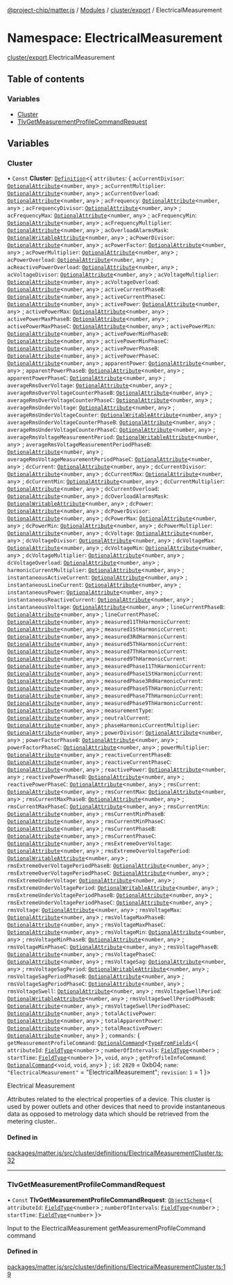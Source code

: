 [@project-chip/matter.js](../README.md) / [Modules](../modules.md) / [cluster/export](cluster_export.md) / ElectricalMeasurement

# Namespace: ElectricalMeasurement

[cluster/export](cluster_export.md).ElectricalMeasurement

## Table of contents

### Variables

- [Cluster](cluster_export.ElectricalMeasurement.md#cluster)
- [TlvGetMeasurementProfileCommandRequest](cluster_export.ElectricalMeasurement.md#tlvgetmeasurementprofilecommandrequest)

## Variables

### Cluster

• `Const` **Cluster**: [`Definition`](cluster_export.ClusterFactory.md#definition)\<\{ `attributes`: \{ `acCurrentDivisor`: [`OptionalAttribute`](cluster_export.md#optionalattribute)\<`number`, `any`\> ; `acCurrentMultiplier`: [`OptionalAttribute`](cluster_export.md#optionalattribute)\<`number`, `any`\> ; `acCurrentOverload`: [`OptionalAttribute`](cluster_export.md#optionalattribute)\<`number`, `any`\> ; `acFrequency`: [`OptionalAttribute`](cluster_export.md#optionalattribute)\<`number`, `any`\> ; `acFrequencyDivisor`: [`OptionalAttribute`](cluster_export.md#optionalattribute)\<`number`, `any`\> ; `acFrequencyMax`: [`OptionalAttribute`](cluster_export.md#optionalattribute)\<`number`, `any`\> ; `acFrequencyMin`: [`OptionalAttribute`](cluster_export.md#optionalattribute)\<`number`, `any`\> ; `acFrequencyMultiplier`: [`OptionalAttribute`](cluster_export.md#optionalattribute)\<`number`, `any`\> ; `acOverloadAlarmsMask`: [`OptionalWritableAttribute`](cluster_export.md#optionalwritableattribute)\<`number`, `any`\> ; `acPowerDivisor`: [`OptionalAttribute`](cluster_export.md#optionalattribute)\<`number`, `any`\> ; `acPowerFactor`: [`OptionalAttribute`](cluster_export.md#optionalattribute)\<`number`, `any`\> ; `acPowerMultiplier`: [`OptionalAttribute`](cluster_export.md#optionalattribute)\<`number`, `any`\> ; `acPowerOverload`: [`OptionalAttribute`](cluster_export.md#optionalattribute)\<`number`, `any`\> ; `acReactivePowerOverload`: [`OptionalAttribute`](cluster_export.md#optionalattribute)\<`number`, `any`\> ; `acVoltageDivisor`: [`OptionalAttribute`](cluster_export.md#optionalattribute)\<`number`, `any`\> ; `acVoltageMultiplier`: [`OptionalAttribute`](cluster_export.md#optionalattribute)\<`number`, `any`\> ; `acVoltageOverload`: [`OptionalAttribute`](cluster_export.md#optionalattribute)\<`number`, `any`\> ; `activeCurrentPhaseB`: [`OptionalAttribute`](cluster_export.md#optionalattribute)\<`number`, `any`\> ; `activeCurrentPhaseC`: [`OptionalAttribute`](cluster_export.md#optionalattribute)\<`number`, `any`\> ; `activePower`: [`OptionalAttribute`](cluster_export.md#optionalattribute)\<`number`, `any`\> ; `activePowerMax`: [`OptionalAttribute`](cluster_export.md#optionalattribute)\<`number`, `any`\> ; `activePowerMaxPhaseB`: [`OptionalAttribute`](cluster_export.md#optionalattribute)\<`number`, `any`\> ; `activePowerMaxPhaseC`: [`OptionalAttribute`](cluster_export.md#optionalattribute)\<`number`, `any`\> ; `activePowerMin`: [`OptionalAttribute`](cluster_export.md#optionalattribute)\<`number`, `any`\> ; `activePowerMinPhaseB`: [`OptionalAttribute`](cluster_export.md#optionalattribute)\<`number`, `any`\> ; `activePowerMinPhaseC`: [`OptionalAttribute`](cluster_export.md#optionalattribute)\<`number`, `any`\> ; `activePowerPhaseB`: [`OptionalAttribute`](cluster_export.md#optionalattribute)\<`number`, `any`\> ; `activePowerPhaseC`: [`OptionalAttribute`](cluster_export.md#optionalattribute)\<`number`, `any`\> ; `apparentPower`: [`OptionalAttribute`](cluster_export.md#optionalattribute)\<`number`, `any`\> ; `apparentPowerPhaseB`: [`OptionalAttribute`](cluster_export.md#optionalattribute)\<`number`, `any`\> ; `apparentPowerPhaseC`: [`OptionalAttribute`](cluster_export.md#optionalattribute)\<`number`, `any`\> ; `averageRmsOverVoltage`: [`OptionalAttribute`](cluster_export.md#optionalattribute)\<`number`, `any`\> ; `averageRmsOverVoltageCounterPhaseB`: [`OptionalAttribute`](cluster_export.md#optionalattribute)\<`number`, `any`\> ; `averageRmsOverVoltageCounterPhaseC`: [`OptionalAttribute`](cluster_export.md#optionalattribute)\<`number`, `any`\> ; `averageRmsUnderVoltage`: [`OptionalAttribute`](cluster_export.md#optionalattribute)\<`number`, `any`\> ; `averageRmsUnderVoltageCounter`: [`OptionalWritableAttribute`](cluster_export.md#optionalwritableattribute)\<`number`, `any`\> ; `averageRmsUnderVoltageCounterPhaseB`: [`OptionalAttribute`](cluster_export.md#optionalattribute)\<`number`, `any`\> ; `averageRmsUnderVoltageCounterPhaseC`: [`OptionalAttribute`](cluster_export.md#optionalattribute)\<`number`, `any`\> ; `averageRmsVoltageMeasurementPeriod`: [`OptionalWritableAttribute`](cluster_export.md#optionalwritableattribute)\<`number`, `any`\> ; `averageRmsVoltageMeasurementPeriodPhaseB`: [`OptionalAttribute`](cluster_export.md#optionalattribute)\<`number`, `any`\> ; `averageRmsVoltageMeasurementPeriodPhaseC`: [`OptionalAttribute`](cluster_export.md#optionalattribute)\<`number`, `any`\> ; `dcCurrent`: [`OptionalAttribute`](cluster_export.md#optionalattribute)\<`number`, `any`\> ; `dcCurrentDivisor`: [`OptionalAttribute`](cluster_export.md#optionalattribute)\<`number`, `any`\> ; `dcCurrentMax`: [`OptionalAttribute`](cluster_export.md#optionalattribute)\<`number`, `any`\> ; `dcCurrentMin`: [`OptionalAttribute`](cluster_export.md#optionalattribute)\<`number`, `any`\> ; `dcCurrentMultiplier`: [`OptionalAttribute`](cluster_export.md#optionalattribute)\<`number`, `any`\> ; `dcCurrentOverload`: [`OptionalAttribute`](cluster_export.md#optionalattribute)\<`number`, `any`\> ; `dcOverloadAlarmsMask`: [`OptionalWritableAttribute`](cluster_export.md#optionalwritableattribute)\<`number`, `any`\> ; `dcPower`: [`OptionalAttribute`](cluster_export.md#optionalattribute)\<`number`, `any`\> ; `dcPowerDivisor`: [`OptionalAttribute`](cluster_export.md#optionalattribute)\<`number`, `any`\> ; `dcPowerMax`: [`OptionalAttribute`](cluster_export.md#optionalattribute)\<`number`, `any`\> ; `dcPowerMin`: [`OptionalAttribute`](cluster_export.md#optionalattribute)\<`number`, `any`\> ; `dcPowerMultiplier`: [`OptionalAttribute`](cluster_export.md#optionalattribute)\<`number`, `any`\> ; `dcVoltage`: [`OptionalAttribute`](cluster_export.md#optionalattribute)\<`number`, `any`\> ; `dcVoltageDivisor`: [`OptionalAttribute`](cluster_export.md#optionalattribute)\<`number`, `any`\> ; `dcVoltageMax`: [`OptionalAttribute`](cluster_export.md#optionalattribute)\<`number`, `any`\> ; `dcVoltageMin`: [`OptionalAttribute`](cluster_export.md#optionalattribute)\<`number`, `any`\> ; `dcVoltageMultiplier`: [`OptionalAttribute`](cluster_export.md#optionalattribute)\<`number`, `any`\> ; `dcVoltageOverload`: [`OptionalAttribute`](cluster_export.md#optionalattribute)\<`number`, `any`\> ; `harmonicCurrentMultiplier`: [`OptionalAttribute`](cluster_export.md#optionalattribute)\<`number`, `any`\> ; `instantaneousActiveCurrent`: [`OptionalAttribute`](cluster_export.md#optionalattribute)\<`number`, `any`\> ; `instantaneousLineCurrent`: [`OptionalAttribute`](cluster_export.md#optionalattribute)\<`number`, `any`\> ; `instantaneousPower`: [`OptionalAttribute`](cluster_export.md#optionalattribute)\<`number`, `any`\> ; `instantaneousReactiveCurrent`: [`OptionalAttribute`](cluster_export.md#optionalattribute)\<`number`, `any`\> ; `instantaneousVoltage`: [`OptionalAttribute`](cluster_export.md#optionalattribute)\<`number`, `any`\> ; `lineCurrentPhaseB`: [`OptionalAttribute`](cluster_export.md#optionalattribute)\<`number`, `any`\> ; `lineCurrentPhaseC`: [`OptionalAttribute`](cluster_export.md#optionalattribute)\<`number`, `any`\> ; `measured11ThHarmonicCurrent`: [`OptionalAttribute`](cluster_export.md#optionalattribute)\<`number`, `any`\> ; `measured1StHarmonicCurrent`: [`OptionalAttribute`](cluster_export.md#optionalattribute)\<`number`, `any`\> ; `measured3RdHarmonicCurrent`: [`OptionalAttribute`](cluster_export.md#optionalattribute)\<`number`, `any`\> ; `measured5ThHarmonicCurrent`: [`OptionalAttribute`](cluster_export.md#optionalattribute)\<`number`, `any`\> ; `measured7ThHarmonicCurrent`: [`OptionalAttribute`](cluster_export.md#optionalattribute)\<`number`, `any`\> ; `measured9ThHarmonicCurrent`: [`OptionalAttribute`](cluster_export.md#optionalattribute)\<`number`, `any`\> ; `measuredPhase11ThHarmonicCurrent`: [`OptionalAttribute`](cluster_export.md#optionalattribute)\<`number`, `any`\> ; `measuredPhase1StHarmonicCurrent`: [`OptionalAttribute`](cluster_export.md#optionalattribute)\<`number`, `any`\> ; `measuredPhase3RdHarmonicCurrent`: [`OptionalAttribute`](cluster_export.md#optionalattribute)\<`number`, `any`\> ; `measuredPhase5ThHarmonicCurrent`: [`OptionalAttribute`](cluster_export.md#optionalattribute)\<`number`, `any`\> ; `measuredPhase7ThHarmonicCurrent`: [`OptionalAttribute`](cluster_export.md#optionalattribute)\<`number`, `any`\> ; `measuredPhase9ThHarmonicCurrent`: [`OptionalAttribute`](cluster_export.md#optionalattribute)\<`number`, `any`\> ; `measurementType`: [`OptionalAttribute`](cluster_export.md#optionalattribute)\<`number`, `any`\> ; `neutralCurrent`: [`OptionalAttribute`](cluster_export.md#optionalattribute)\<`number`, `any`\> ; `phaseHarmonicCurrentMultiplier`: [`OptionalAttribute`](cluster_export.md#optionalattribute)\<`number`, `any`\> ; `powerDivisor`: [`OptionalAttribute`](cluster_export.md#optionalattribute)\<`number`, `any`\> ; `powerFactorPhaseB`: [`OptionalAttribute`](cluster_export.md#optionalattribute)\<`number`, `any`\> ; `powerFactorPhaseC`: [`OptionalAttribute`](cluster_export.md#optionalattribute)\<`number`, `any`\> ; `powerMultiplier`: [`OptionalAttribute`](cluster_export.md#optionalattribute)\<`number`, `any`\> ; `reactiveCurrentPhaseB`: [`OptionalAttribute`](cluster_export.md#optionalattribute)\<`number`, `any`\> ; `reactiveCurrentPhaseC`: [`OptionalAttribute`](cluster_export.md#optionalattribute)\<`number`, `any`\> ; `reactivePower`: [`OptionalAttribute`](cluster_export.md#optionalattribute)\<`number`, `any`\> ; `reactivePowerPhaseB`: [`OptionalAttribute`](cluster_export.md#optionalattribute)\<`number`, `any`\> ; `reactivePowerPhaseC`: [`OptionalAttribute`](cluster_export.md#optionalattribute)\<`number`, `any`\> ; `rmsCurrent`: [`OptionalAttribute`](cluster_export.md#optionalattribute)\<`number`, `any`\> ; `rmsCurrentMax`: [`OptionalAttribute`](cluster_export.md#optionalattribute)\<`number`, `any`\> ; `rmsCurrentMaxPhaseB`: [`OptionalAttribute`](cluster_export.md#optionalattribute)\<`number`, `any`\> ; `rmsCurrentMaxPhaseC`: [`OptionalAttribute`](cluster_export.md#optionalattribute)\<`number`, `any`\> ; `rmsCurrentMin`: [`OptionalAttribute`](cluster_export.md#optionalattribute)\<`number`, `any`\> ; `rmsCurrentMinPhaseB`: [`OptionalAttribute`](cluster_export.md#optionalattribute)\<`number`, `any`\> ; `rmsCurrentMinPhaseC`: [`OptionalAttribute`](cluster_export.md#optionalattribute)\<`number`, `any`\> ; `rmsCurrentPhaseB`: [`OptionalAttribute`](cluster_export.md#optionalattribute)\<`number`, `any`\> ; `rmsCurrentPhaseC`: [`OptionalAttribute`](cluster_export.md#optionalattribute)\<`number`, `any`\> ; `rmsExtremeOverVoltage`: [`OptionalAttribute`](cluster_export.md#optionalattribute)\<`number`, `any`\> ; `rmsExtremeOverVoltagePeriod`: [`OptionalWritableAttribute`](cluster_export.md#optionalwritableattribute)\<`number`, `any`\> ; `rmsExtremeOverVoltagePeriodPhaseB`: [`OptionalAttribute`](cluster_export.md#optionalattribute)\<`number`, `any`\> ; `rmsExtremeOverVoltagePeriodPhaseC`: [`OptionalAttribute`](cluster_export.md#optionalattribute)\<`number`, `any`\> ; `rmsExtremeUnderVoltage`: [`OptionalAttribute`](cluster_export.md#optionalattribute)\<`number`, `any`\> ; `rmsExtremeUnderVoltagePeriod`: [`OptionalWritableAttribute`](cluster_export.md#optionalwritableattribute)\<`number`, `any`\> ; `rmsExtremeUnderVoltagePeriodPhaseB`: [`OptionalAttribute`](cluster_export.md#optionalattribute)\<`number`, `any`\> ; `rmsExtremeUnderVoltagePeriodPhaseC`: [`OptionalAttribute`](cluster_export.md#optionalattribute)\<`number`, `any`\> ; `rmsVoltage`: [`OptionalAttribute`](cluster_export.md#optionalattribute)\<`number`, `any`\> ; `rmsVoltageMax`: [`OptionalAttribute`](cluster_export.md#optionalattribute)\<`number`, `any`\> ; `rmsVoltageMaxPhaseB`: [`OptionalAttribute`](cluster_export.md#optionalattribute)\<`number`, `any`\> ; `rmsVoltageMaxPhaseC`: [`OptionalAttribute`](cluster_export.md#optionalattribute)\<`number`, `any`\> ; `rmsVoltageMin`: [`OptionalAttribute`](cluster_export.md#optionalattribute)\<`number`, `any`\> ; `rmsVoltageMinPhaseB`: [`OptionalAttribute`](cluster_export.md#optionalattribute)\<`number`, `any`\> ; `rmsVoltageMinPhaseC`: [`OptionalAttribute`](cluster_export.md#optionalattribute)\<`number`, `any`\> ; `rmsVoltagePhaseB`: [`OptionalAttribute`](cluster_export.md#optionalattribute)\<`number`, `any`\> ; `rmsVoltagePhaseC`: [`OptionalAttribute`](cluster_export.md#optionalattribute)\<`number`, `any`\> ; `rmsVoltageSag`: [`OptionalAttribute`](cluster_export.md#optionalattribute)\<`number`, `any`\> ; `rmsVoltageSagPeriod`: [`OptionalWritableAttribute`](cluster_export.md#optionalwritableattribute)\<`number`, `any`\> ; `rmsVoltageSagPeriodPhaseB`: [`OptionalAttribute`](cluster_export.md#optionalattribute)\<`number`, `any`\> ; `rmsVoltageSagPeriodPhaseC`: [`OptionalAttribute`](cluster_export.md#optionalattribute)\<`number`, `any`\> ; `rmsVoltageSwell`: [`OptionalAttribute`](cluster_export.md#optionalattribute)\<`number`, `any`\> ; `rmsVoltageSwellPeriod`: [`OptionalWritableAttribute`](cluster_export.md#optionalwritableattribute)\<`number`, `any`\> ; `rmsVoltageSwellPeriodPhaseB`: [`OptionalAttribute`](cluster_export.md#optionalattribute)\<`number`, `any`\> ; `rmsVoltageSwellPeriodPhaseC`: [`OptionalAttribute`](cluster_export.md#optionalattribute)\<`number`, `any`\> ; `totalActivePower`: [`OptionalAttribute`](cluster_export.md#optionalattribute)\<`number`, `any`\> ; `totalApparentPower`: [`OptionalAttribute`](cluster_export.md#optionalattribute)\<`number`, `any`\> ; `totalReactivePower`: [`OptionalAttribute`](cluster_export.md#optionalattribute)\<`number`, `any`\>  } ; `commands`: \{ `getMeasurementProfileCommand`: [`OptionalCommand`](cluster_export.md#optionalcommand)\<[`TypeFromFields`](tlv_export.md#typefromfields)\<\{ `attributeId`: [`FieldType`](../interfaces/tlv_export.FieldType.md)\<`number`\> ; `numberOfIntervals`: [`FieldType`](../interfaces/tlv_export.FieldType.md)\<`number`\> ; `startTime`: [`FieldType`](../interfaces/tlv_export.FieldType.md)\<`number`\>  }\>, `void`, `any`\> ; `getProfileInfoCommand`: [`OptionalCommand`](cluster_export.md#optionalcommand)\<`void`, `void`, `any`\>  } ; `id`: ``2820`` = 0xb04; `name`: ``"ElectricalMeasurement"`` = "ElectricalMeasurement"; `revision`: ``1`` = 1 }\>

Electrical Measurement

Attributes related to the electrical properties of a device. This cluster is used by power outlets and other
devices that need to provide instantaneous data as opposed to metrology data which should be retrieved from the
metering cluster..

#### Defined in

[packages/matter.js/src/cluster/definitions/ElectricalMeasurementCluster.ts:32](https://github.com/project-chip/matter.js/blob/dfd1dc35/packages/matter.js/src/cluster/definitions/ElectricalMeasurementCluster.ts#L32)

___

### TlvGetMeasurementProfileCommandRequest

• `Const` **TlvGetMeasurementProfileCommandRequest**: [`ObjectSchema`](../classes/tlv_export.ObjectSchema.md)\<\{ `attributeId`: [`FieldType`](../interfaces/tlv_export.FieldType.md)\<`number`\> ; `numberOfIntervals`: [`FieldType`](../interfaces/tlv_export.FieldType.md)\<`number`\> ; `startTime`: [`FieldType`](../interfaces/tlv_export.FieldType.md)\<`number`\>  }\>

Input to the ElectricalMeasurement getMeasurementProfileCommand command

#### Defined in

[packages/matter.js/src/cluster/definitions/ElectricalMeasurementCluster.ts:19](https://github.com/project-chip/matter.js/blob/dfd1dc35/packages/matter.js/src/cluster/definitions/ElectricalMeasurementCluster.ts#L19)
